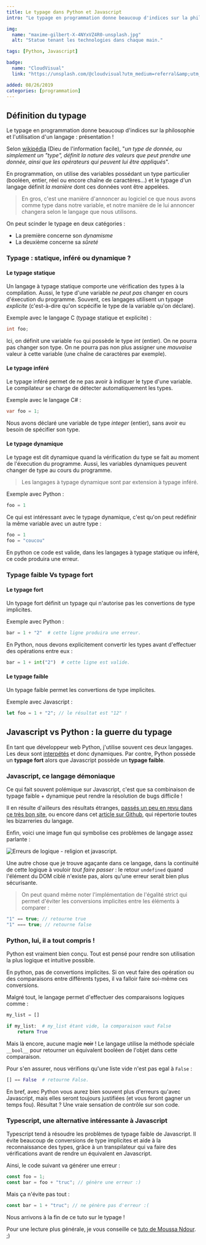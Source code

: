 ```yaml
---
title: Le typage dans Python et Javascript
intro: "Le typage en programmation donne beaucoup d'indices sur la philosophie et l'utilisation d'un langage: présentation !"

img:
  name: "maxime-gilbert-X-4NYxVZ4R0-unsplash.jpg"
  alt: "Statue tenant les technologies dans chaque main."

tags: [Python, Javascript]

badge:
  name: "CloudVisual"
  link: "https://unsplash.com/@cloudvisual?utm_medium=referral&amp;utm_campaign=photographer-credit&amp;utm_content=creditBadge"

added: 08/26/2019
categories: [programmation]
---
```


## Définition du typage

Le typage en programmation donne beaucoup d'indices sur la philosophie et l'utilisation d'un langage : présentation !

Selon [wikipédia](<https://fr.wikipedia.org/wiki/Type_(informatique)>) (Dieu de l'information facile), "_un type de donnée, ou simplement un "type", définit la nature des valeurs que peut prendre une donnée, ainsi que les opérateurs qui peuvent lui être appliqués_".

En programmation, on utilise des variables possédant un type particulier (booléen, entier, réel ou encore chaîne de caractères...) et le typage d'un langage définit _la manière_ dont ces données vont être appelées.

> En gros, c'est une manière d'annoncer au logiciel ce que nous avons comme type dans notre variable, et notre manière de le lui annoncer changera selon le langage que nous utilisons.

On peut scinder le typage en deux catégories :

- La première concerne son _dynamisme_
- La deuxième concerne sa _sûreté_

### Typage : statique, inféré ou dynamique ?

#### Le typage statique

Un langage à typage statique comporte une vérification des types à la compilation. Aussi, le type d'une variable _ne peut pas_ changer en cours d'éxecution du programme. Souvent, ces langages utilisent un typage _explicite_ (c'est-à-dire qu'on scpécifie le type de la variable qu'on déclare).

Exemple avec le langage C (typage statique et explicite) :

```c
int foo;
```

Ici, on définit une variable `foo` qui possède le type _int_ (entier).
On ne pourra pas changer son type. On ne pourra pas non plus assigner une _mauvaise_ valeur à cette variable (une chaîne de caractères par exemple).

#### Le typage inféré

Le typage inféré permet de ne pas avoir à indiquer le type d'une variable. Le compilateur se charge de détecter automatiquement les types.

Exemple avec le langage C# :

```c#
var foo = 1;
```

Nous avons déclaré une variable de type _integer_ (entier), sans avoir eu besoin de spécifier son type.

#### Le typage dynamique

Le typage est dit dynamique quand la vérification du type se fait au moment de l'éxecution du programme. Aussi, les variables dynamiques peuvent changer de type au cours du programme.

> Les langages à typage dynamique sont par extension à typage inféré.

Exemple avec Python :

```python
foo = 1
```

Ce qui est intéressant avec le typage dynamique, c'est qu'on peut redéfinir la même variable avec un autre type :

```python
foo = 1
foo = "coucou"
```

En python ce code est valide, dans les langages à typage statique ou inféré, ce code produira une erreur.

### Typage faible Vs typage fort

#### Le typage fort

Un typage fort définit un typage qui n'autorise pas les convertions de type implicites.

Exemple avec Python :

```python
bar = 1 + "2"  # cette ligne produira une erreur.
```

En Python, nous devons explicitement convertir les types avant d'effectuer des opérations entre eux :

```python
bar = 1 + int("2")  # cette ligne est valide.
```

#### Le typage faible

Un typage faible permet les convertions de type implicites.

Exemple avec Javascript :

```javascript
let foo = 1 + "2"; // le résultat est "12" !
```

## Javascript vs Python : la guerre du typage

En tant que développeur web Python, j'utilise souvent ces deux langages. Les deux sont [interpétés](https://www.actuia.com/faq/quelle-est-la-difference-entre-langage-interprete-semi-interprete-et-compile/) et donc dynamiques. Par contre, Python possède un **typage fort** alors que Javascript possède un **typage faible**.

### Javascript, ce langage démoniaque

Ce qui fait souvent polémique sur Javascript, c'est que sa combinaison de typage faible + dynamique peut rendre la résolution de bugs difficile !

Il en résulte d'ailleurs des résultats étranges, [passés un peu en revu dans ce très bon site](https://javascript.info/comparison), ou encore dans cet [article sur Github](https://github.com/denysdovhan/wtfjs), qui répertorie toutes les bizarreries du langage.

Enfin, voici une image fun qui symbolise ces problèmes de langage assez parlante :

![Erreurs de logique - religion et javascript.](trinity.jpg)

Une autre chose que je trouve agaçante dans ce langage, dans la continuité de cette logique à vouloir _tout faire passer_ : le retour `undefined` quand l'élément du DOM ciblé n'existe pas, alors qu'une erreur serait bien plus sécurisante.

> On peut quand même noter l'implémentation de l'égalité strict qui permet d'éviter les conversions implicites entre les éléments à comparer :

```javascript
"1" == true; // retourne true
"1" === true; // retourne false
```

### Python, lui, il a tout compris !

Python est vraiment bien conçu. Tout est pensé pour rendre son utilisation la plus logique et intuitive possible.

En python, pas de convertions implicites. Si on veut faire des opération ou des comparaisons entre différents types, il va falloir faire soi-même ces conversions.

Malgré tout, le langage permet d'effectuer des comparaisons logiques comme :

```python
my_list = []

if my_list:  # my_list étant vide, la comparaison vaut False
    return True
```

Mais là encore, aucune magie ~~noir~~ ! Le langage utilise la méthode spéciale `__bool__` pour retourner un équivalent booléen de l'objet dans cette comparaison.

Pour s'en assurer, nous vérifions qu'une liste vide n'est pas egal à `False` :

```python
[] == False  # retourne False.
```

En bref, avec Python vous aurez bien souvent plus d'erreurs qu'avec Javascript, mais elles seront toujours justifiées (et vous feront gagner un temps fou). Résultat ? Une vraie sensation de contrôle sur son code.

### Typescript, une alternative intéressante à Javascript

Typescript tend à résoudre les problèmes de typage faible de Javascript. Il évite beaucoup de conversions de type implicites et aide à la reconnaissance des types, grâce à un transpilateur qui va faire des vérifications avant de rendre un équivalent en Javascript.

Ainsi, le code suivant va générer une erreur :

```typescript
const foo = 1;
const bar = foo + "truc"; // génère une erreur :)
```

Mais ça n'évite pas tout :

```typescript
const bar = 1 + "truc"; // ne génère pas d'erreur :(
```

Nous arrivons à la fin de ce tuto sur le typage !

Pour une lecture plus générale, je vous conseille ce [tuto de Moussa Ndour](https://medium.com/@touskar/les-syst%C3%A8mes-de-typage-des-variables-e095648e4c87). ;)
